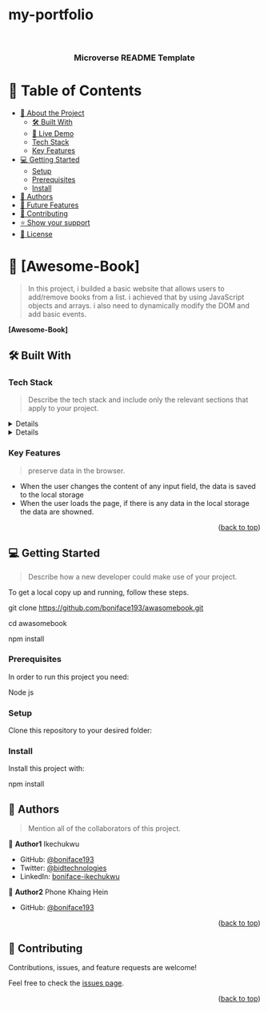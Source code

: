 # my-portfolio
<a name="readme-top"></a>

<!--
HOW TO USE:
This is an example of how you may give instructions on setting up your project locally.

Modify this file to match your project and remove sections that don't apply.

REQUIRED SECTIONS:
- Table of Contents
- About the Project
  - Built With
  - Live Demo
- Getting Started
- Authors
- Future Features
- Contributing
- Show your support
- Acknowledgements
- License

After you're finished please remove all the comments and instructions!
-->

<div align="center">

  <br/>

  <h3><b>Microverse README Template</b></h3>

</div>

<!-- TABLE OF CONTENTS -->

# 📗 Table of Contents

- [📖 About the Project](#about-project)
  - [🛠 Built With](#built-with)
   - [🚀 Live Demo](#live-demo)
    - [Tech Stack](#tech-stack)
    - [Key Features](#key-features)
- [💻 Getting Started](#getting-started)
  - [Setup](#setup)
  - [Prerequisites](#prerequisites)
  - [Install](#install)
- [👥 Authors](#authors)
- [🔭 Future Features](#future-features)
- [🤝 Contributing](#contributing)
- [⭐️ Show your support](#support)
- [📝 License](#license)

<!-- PROJECT DESCRIPTION -->

# 📖 [Awesome-Book] <a name="about-project"></a>

> In this project, i builded a basic website that allows users to add/remove books from a list. i achieved that by using JavaScript objects and arrays. i also need to dynamically modify the DOM and add basic events.

**[Awesome-Book]**

## 🛠 Built With <a name="built-with"></a>

<!-- LIVE DEMO -->

<!-- ## 🚀 Live Demo <a name="live-demo"></a>

> Add a link to your deployed project.
- [Live Demo Link](https://boniface193.github.io/my-portfolio/) -->

<!-- <p align="right">(<a href="#readme-top">back to top</a>)</p> -->

### Tech Stack <a name="tech-stack"></a>

> Describe the tech stack and include only the relevant sections that apply to your project.

<details>
html
</details>

<details>
 JavaScript
</details>

<!-- Features -->
### Key Features <a name="key-features"></a>

> preserve data in the browser.

- When the user changes the content of any input field, the data is saved to the local storage
- When the user loads the page, if there is any data in the local storage the data are showned.

<p align="right">(<a href="#readme-top">back to top</a>)</p>

<!-- GETTING STARTED -->

## 💻 Getting Started <a name="getting-started"></a>

> Describe how a new developer could make use of your project.

To get a local copy up and running, follow these steps.

git clone https://github.com/boniface193/awasomebook.git

cd awasomebook

npm install

### Prerequisites

In order to run this project you need:

Node js

<!--
Example command:

```sh
 gem install rails
```
 -->

### Setup

Clone this repository to your desired folder:

<!--
Example commands:

```sh
  cd my-folder
  git clone git@github.com:myaccount/my-project.git
```
--->

### Install

Install this project with:

npm install

<!--
Example command:

```sh
  cd my-project
  gem install
```
--->

<!-- AUTHORS -->

## 👥 Authors <a name="authors"></a>

> Mention all of the collaborators of this project.

👤 **Author1**
Ikechukwu

- GitHub: [@boniface193](https://github.com/boniface193)
- Twitter: [@bidtechnologies](https://twitter.com/bidtechnologies)
- LinkedIn: [boniface-ikechukwu](https://www.linkedin.com/in/boniface-ikechukwu/)

👤 **Author2**
Phone Khaing Hein 

- GitHub: [@boniface193](https://github.com/Rimuru-Tempest-26)

<p align="right">(<a href="#readme-top">back to top</a>)</p>

<!-- FUTURE FEATURES -->
<!-- 
## 🔭 Future Features <a name="future-features"></a>

> Client side validation to validate contact form

- [ ] When the user submits the form, you check if the email is in lower case.
- [ ] If the validation is not OK, you show an error message to the user near the submit button informing them of the error and the form is not sent.

> Preserve data in the browser

- [ ] When the user changes the content of any input field, the data is saved to the local storage.
- [ ] When the user loads the page, if there is any data in the local storage the input fields are pre-filled with this data.

<p align="right">(<a href="#readme-top">back to top</a>)</p> -->

<!-- CONTRIBUTING -->

## 🤝 Contributing <a name="contributing"></a>

Contributions, issues, and feature requests are welcome!

Feel free to check the [issues page](../../issues/).

<p align="right">(<a href="#readme-top">back to top</a>)</p>


<!-- LICENSE -->
<!-- 
## 📝 License <a name="license"></a>

This project is [MIT](./MIT.md) licensed.

<p align="right">(<a href="#readme-top">back to top</a>)</p> -->
